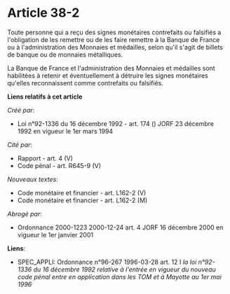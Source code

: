# Article 38-2

Toute personne qui a reçu des signes monétaires contrefaits ou falsifiés a l'obligation de les remettre ou de les faire
remettre à la Banque de France ou à l'administration des Monnaies et médailles, selon qu'il s'agit de billets de banque ou de
monnaies métalliques.

La Banque de France et l'administration des Monnaies et médailles sont habilitées à retenir et éventuellement à détruire les
signes monétaires qu'elles reconnaissent comme contrefaits ou falsifiés.

**Liens relatifs à cet article**

_Créé par_:

  - Loi n°92-1336 du 16 décembre 1992 - art. 174 () JORF 23 décembre 1992 en vigueur le 1er mars 1994

_Cité par_:

  - Rapport - art. 4 (V)
  - Code pénal - art. R645-9 (V)

_Nouveaux textes_:

  - Code monétaire et financier - art. L162-2 (V)
  - Code monétaire et financier - art. L162-2 (M)

_Abrogé par_:

  - Ordonnance 2000-1223 2000-12-24 art. 4 JORF 16 décembre 2000 en vigueur le 1er janvier 2001

**Liens**:

  - SPEC_APPLI: Ordonnance n°96-267 1996-03-28 art. 12 I *la loi n°92-1336 du 16 décembre 1992 relative à l'entrée en vigueur du nouveau code pénal entre en application dans les TOM et à Mayotte au 1er mai 1996*
